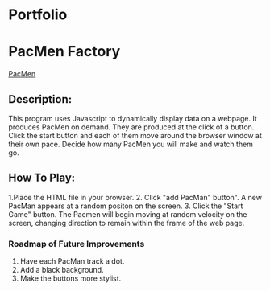 # Portfolio
# PacMen Factory
[PacMen](https://ShannaSmith.github.io/PacMen)
## Description:
This program uses Javascript to dynamically display data on a webpage.
It produces PacMen on demand. They are produced at the click of a button. Click the start button and each of them move around the browser window at their own pace. 
Decide how many PacMen you will make and watch them go.

## How To Play:
1.Place the HTML file in your browser.
2. Click "add PacMan" button". A new PacMan appears at a random positon on the screen.
3. Click the "Start Game" button. The Pacmen will begin moving at random velocity on the screen, changing direction to remain within the frame of the web page.

### Roadmap of Future Improvements
1.  Have each PacMan track a dot.
2.  Add a black background.
3.  Make the buttons more stylist.
